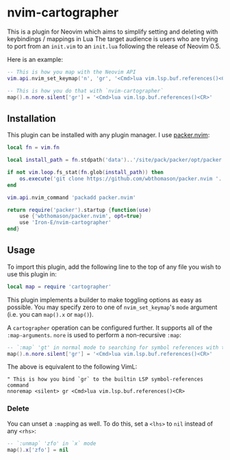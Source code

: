 # nvim-cartographer

This is a plugin for Neovim which aims to simplify setting and deleting with keybindings / mappings in Lua The target audience is users who are trying to port from an `init.vim` to an `init.lua` following the release of Neovim 0.5.

Here is an example:

```lua
-- This is how you map with the Neovim API
vim.api.nvim_set_keymap('n', 'gr', '<Cmd>lua vim.lsp.buf.references()<CR>', {noremap=true, silent=true})

-- This is how you do that with `nvim-cartographer`
map().n.nore.silent['gr'] = '<Cmd>lua vim.lsp.buf.references()<CR>'
```

## Installation

This plugin can be installed with any plugin manager. I use [packer.nvim](https://github.com/wbthomason/packer.nvim):

```lua
local fn = vim.fn

local install_path = fn.stdpath('data')..'/site/pack/packer/opt/packer.nvim'

if not vim.loop.fs_stat(fn.glob(install_path)) then
	os.execute('git clone https://github.com/wbthomason/packer.nvim '..install_path)
end

vim.api.nvim_command 'packadd packer.nvim'

return require('packer').startup {function(use)
	use {'wbthomason/packer.nvim', opt=true}
	use 'Iron-E/nvim-cartographer'
end}
```

## Usage

To import this plugin, add the following line to the top of any file you wish to use this plugin in:

```lua
local map = require 'cartographer'
```

This plugin implements a builder to make toggling options as easy as possible. You may specify zero to one of `nvim_set_keymap`'s `mode` argument (i.e. you can `map().x` or `map()`).

A `cartographer` operation can be configured further. It supports all of the `:map-arguments`. `nore` is used to perform a non-recursive `:map`:

```lua
-- `:map` 'gt' in normal mode to searching for symbol references with the LSP
map().n.nore.silent['gr'] = '<Cmd>lua vim.lsp.buf.references()<CR>'
```

The above is equivalent to the following VimL:

```vim
" This is how you bind `gr` to the builtin LSP symbol-references command
nnoremap <silent> gr <Cmd>lua vim.lsp.buf.references()<CR>
```

### Delete

You can unset a `:map`ping as well. To do this, set a `<lhs>` to `nil` instead of any `<rhs>`:

```lua
-- `:unmap` 'zfo' in `x` mode
map().x['zfo'] = nil
```
